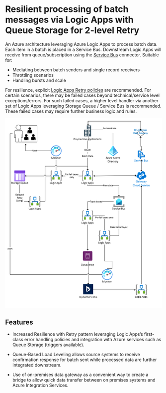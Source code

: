 # Resilient processing of batch messages via Logic Apps with Queue Storage for 2-level Retry

An Azure architecture leveraging Azure Logic Apps to process batch data. Each item in a batch is placed in a Service Bus. Downstream Logic Apps will receive from queue/subscription using the [Service Bus](https://docs.microsoft.com/en-us/connectors/servicebus/) connector. Suitable for:

* Mediating between batch senders and single record receivers
* Throttling scenarios
* Handling bursts and scale

For resilience, explicit [Logic Apps Retry policies](https://docs.microsoft.com/en-us/azure/logic-apps/logic-apps-exception-handling) are recommended. For certain scenarios, there may be failed cases beyond technical/service level exceptions/errors. For such failed cases, a higher level handler via another set of Logic Apps leveraging Storage Queue / Service Bus is recommended. These failed cases may require further business logic and rules.

![Reference architecture](ReferenceArchitecture.PNG)

## Features

* Increased Resilience with Retry pattern leveraging Logic Apps’s first-class error handling policies and integration with Azure services such as Queue Storage (triggers available). 

* Queue-Based Load Leveling allows source systems to receive confirmation response for batch sent while processed data are further integrated downstream.

* Use of on-premises data gateway as a convenient way to create a bridge to allow quick data transfer between on premises systems and Azure Integration Services.
